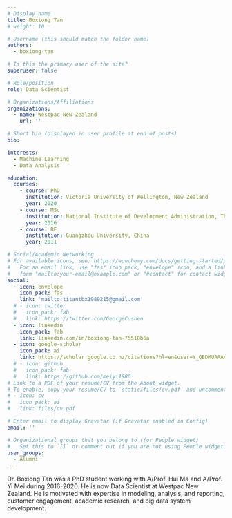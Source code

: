 ```yaml
---
# Display name
title: Boxiong Tan
# weight: 10

# Username (this should match the folder name)
authors:
  - boxiong-tan

# Is this the primary user of the site?
superuser: false

# Role/position
role: Data Scientist

# Organizations/Affiliations
organizations:
  - name: Westpac New Zealand
    url: ''

# Short bio (displayed in user profile at end of posts)
bio: 

interests:
  - Machine Learning
  - Data Analysis

education:
  courses:
    - course: PhD
      institution: Victoria University of Wellington, New Zealand
      year: 2020
    - course: MSc
      institution: National Institute of Development Administration, Thailand
      year: 2016
    - course: BE
      institution: Guangzhou University, China
      year: 2011

# Social/Academic Networking
# For available icons, see: https://wowchemy.com/docs/getting-started/page-builder/#icons
#   For an email link, use "fas" icon pack, "envelope" icon, and a link in the
#   form "mailto:your-email@example.com" or "#contact" for contact widget.
social:
  - icon: envelope
    icon_pack: fas
    link: 'mailto:titantbx1989215@gmail.com'
  # - icon: twitter
  #   icon_pack: fab
  #   link: https://twitter.com/GeorgeCushen
  - icon: linkedin
    icon_pack: fab
    link: linkedin.com/in/boxiong-tan-75518b6a
  - icon: google-scholar
    icon_pack: ai
    link: https://scholar.google.co.nz/citations?hl=en&user=Y_QBDMUAAAAJ
  # - icon: github
  #   icon_pack: fab
  #   link: https://github.com/meiyi1986
# Link to a PDF of your resume/CV from the About widget.
# To enable, copy your resume/CV to `static/files/cv.pdf` and uncomment the lines below.
# - icon: cv
#   icon_pack: ai
#   link: files/cv.pdf

# Enter email to display Gravatar (if Gravatar enabled in Config)
email: ''

# Organizational groups that you belong to (for People widget)
#   Set this to `[]` or comment out if you are not using People widget.
user_groups:
  - Alumni
---
```


Dr. Boxiong Tan was a PhD student working with A/Prof. Hui Ma and A/Prof. Yi Mei during 2016-2020. He is now Data Scientist at Westpac New Zealand. He is motivated with expertise in modeling, analysis, and reporting, customer engagement, academic research, and big data system development.


